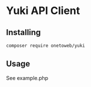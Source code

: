 # Yuki API Client

## Installing 

```bash
composer require onetoweb/yuki
```

## Usage

See example.php
